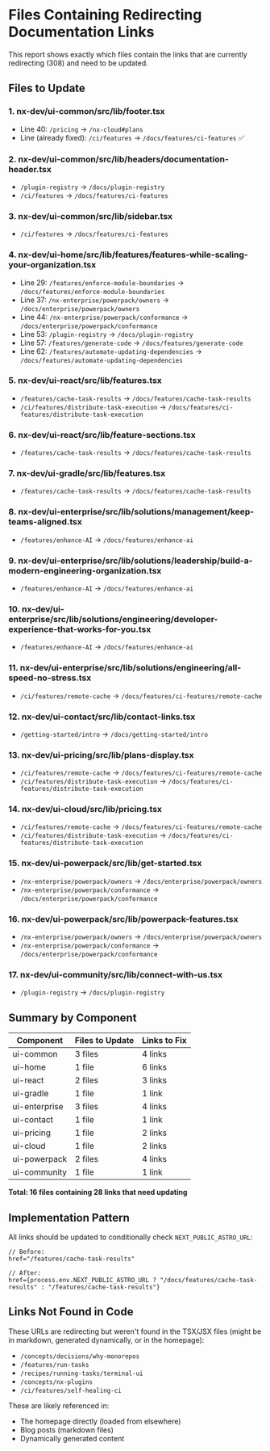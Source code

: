 # Files Containing Redirecting Documentation Links

This report shows exactly which files contain the links that are currently redirecting (308) and need to be updated.

## Files to Update

### 1. **nx-dev/ui-common/src/lib/footer.tsx**
- Line 40: `/pricing` → `/nx-cloud#plans`
- Line (already fixed): `/ci/features` → `/docs/features/ci-features` ✅

### 2. **nx-dev/ui-common/src/lib/headers/documentation-header.tsx**
- `/plugin-registry` → `/docs/plugin-registry`
- `/ci/features` → `/docs/features/ci-features`

### 3. **nx-dev/ui-common/src/lib/sidebar.tsx**
- `/ci/features` → `/docs/features/ci-features`

### 4. **nx-dev/ui-home/src/lib/features/features-while-scaling-your-organization.tsx**
- Line 29: `/features/enforce-module-boundaries` → `/docs/features/enforce-module-boundaries`
- Line 37: `/nx-enterprise/powerpack/owners` → `/docs/enterprise/powerpack/owners`
- Line 44: `/nx-enterprise/powerpack/conformance` → `/docs/enterprise/powerpack/conformance`
- Line 53: `/plugin-registry` → `/docs/plugin-registry`
- Line 57: `/features/generate-code` → `/docs/features/generate-code`
- Line 62: `/features/automate-updating-dependencies` → `/docs/features/automate-updating-dependencies`

### 5. **nx-dev/ui-react/src/lib/features.tsx**
- `/features/cache-task-results` → `/docs/features/cache-task-results`
- `/ci/features/distribute-task-execution` → `/docs/features/ci-features/distribute-task-execution`

### 6. **nx-dev/ui-react/src/lib/feature-sections.tsx**
- `/features/cache-task-results` → `/docs/features/cache-task-results`

### 7. **nx-dev/ui-gradle/src/lib/features.tsx**
- `/features/cache-task-results` → `/docs/features/cache-task-results`

### 8. **nx-dev/ui-enterprise/src/lib/solutions/management/keep-teams-aligned.tsx**
- `/features/enhance-AI` → `/docs/features/enhance-ai`

### 9. **nx-dev/ui-enterprise/src/lib/solutions/leadership/build-a-modern-engineering-organization.tsx**
- `/features/enhance-AI` → `/docs/features/enhance-ai`

### 10. **nx-dev/ui-enterprise/src/lib/solutions/engineering/developer-experience-that-works-for-you.tsx**
- `/features/enhance-AI` → `/docs/features/enhance-ai`

### 11. **nx-dev/ui-enterprise/src/lib/solutions/engineering/all-speed-no-stress.tsx**
- `/ci/features/remote-cache` → `/docs/features/ci-features/remote-cache`

### 12. **nx-dev/ui-contact/src/lib/contact-links.tsx**
- `/getting-started/intro` → `/docs/getting-started/intro`

### 13. **nx-dev/ui-pricing/src/lib/plans-display.tsx**
- `/ci/features/remote-cache` → `/docs/features/ci-features/remote-cache`
- `/ci/features/distribute-task-execution` → `/docs/features/ci-features/distribute-task-execution`

### 14. **nx-dev/ui-cloud/src/lib/pricing.tsx**
- `/ci/features/remote-cache` → `/docs/features/ci-features/remote-cache`
- `/ci/features/distribute-task-execution` → `/docs/features/ci-features/distribute-task-execution`

### 15. **nx-dev/ui-powerpack/src/lib/get-started.tsx**
- `/nx-enterprise/powerpack/owners` → `/docs/enterprise/powerpack/owners`
- `/nx-enterprise/powerpack/conformance` → `/docs/enterprise/powerpack/conformance`

### 16. **nx-dev/ui-powerpack/src/lib/powerpack-features.tsx**
- `/nx-enterprise/powerpack/owners` → `/docs/enterprise/powerpack/owners`
- `/nx-enterprise/powerpack/conformance` → `/docs/enterprise/powerpack/conformance`

### 17. **nx-dev/ui-community/src/lib/connect-with-us.tsx**
- `/plugin-registry` → `/docs/plugin-registry`

## Summary by Component

| Component | Files to Update | Links to Fix |
|-----------|----------------|--------------|
| ui-common | 3 files | 4 links |
| ui-home | 1 file | 6 links |
| ui-react | 2 files | 3 links |
| ui-gradle | 1 file | 1 link |
| ui-enterprise | 3 files | 4 links |
| ui-contact | 1 file | 1 link |
| ui-pricing | 1 file | 2 links |
| ui-cloud | 1 file | 2 links |
| ui-powerpack | 2 files | 4 links |
| ui-community | 1 file | 1 link |

**Total: 16 files containing 28 links that need updating**

## Implementation Pattern

All links should be updated to conditionally check `NEXT_PUBLIC_ASTRO_URL`:

```tsx
// Before:
href="/features/cache-task-results"

// After:
href={process.env.NEXT_PUBLIC_ASTRO_URL ? "/docs/features/cache-task-results" : "/features/cache-task-results"}
```

## Links Not Found in Code

These URLs are redirecting but weren't found in the TSX/JSX files (might be in markdown, generated dynamically, or in the homepage):

- `/concepts/decisions/why-monorepos`
- `/features/run-tasks`
- `/recipes/running-tasks/terminal-ui`
- `/concepts/nx-plugins`
- `/ci/features/self-healing-ci`

These are likely referenced in:
- The homepage directly (loaded from elsewhere)
- Blog posts (markdown files)
- Dynamically generated content